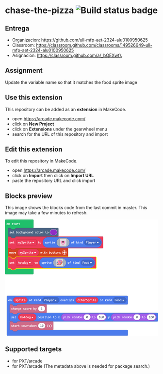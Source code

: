 # chase-the-pizza ![Build status badge](https://github.com/arelia/chase-the-pizza/workflows/MakeCode/badge.svg)
## Entrega
- Organizacion: https://github.com/ull-mfp-aet-2324-alu0100950625
- Classroom: https://classroom.github.com/classrooms/149526649-ull-mfp-aet-2324-alu0100950625
- Asignacion: https://classroom.github.com/a/_bQEXwfs

## Assignment
Update the variable name so that it matches the food sprite image

## Use this extension

This repository can be added as an **extension** in MakeCode.

* open https://arcade.makecode.com/
* click on **New Project**
* click on **Extensions** under the gearwheel menu
* search for the URL of this repository and import

## Edit this extension

To edit this repository in MakeCode.

* open https://arcade.makecode.com/
* click on **Import** then click on **Import URL**
* paste the repository URL and click import

## Blocks preview

This image shows the blocks code from the last commit in master.
This image may take a few minutes to refresh.

![A rendered view of the blocks](https://raw.githubusercontent.com/ULL-MFP-AET/makecode-template/master/.makecode/blocks.png)

## Supported targets

* for PXT/arcade
* for PXT/arcade
(The metadata above is needed for package search.)

